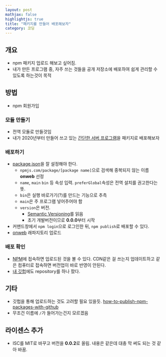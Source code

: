```yaml
---
layout: post
mathjax: false
highlightjs: true
title: "패키지를 만들어 배포해보자"
category: 코딩
---
```


## 개요

- npm 패키지 업로드 해보고 싶어짐.
- 내가 만든 프로그램 중, 자주 쓰는 것들을 공개 저장소에 배포하여 쉽게 관리할 수 있도록 하는것이 목적

## 방법

- npm 회원가입

### 모듈 만들기

- 전역 모듈로 만들것임
- 내가 2020년부터 만들어 쓰고 있는 [간단한 서버 프로그램]((https://gist.github.com/esctabcapslock/2ad84370a0d8e5ced8b32948e22ba0ac))을 패키지로 배포해보자

### 배포하기

- [package.json](https://github.com/esctabcapslock/onweb/blob/main/package.json)을 잘 설정해야 한다.
    - `npmjs.com/package/[package name]`으로 검색해 중복되지 않는 이름 **onweb** 선정
    - `name`, `main` `bin` 등 속성 입력. `preferGlobal`속성은 전역 설치를 권고한다는 뜻.  
    - `bin`은 실행 바로가기(?)를 만드는 기능으로 추측
    - `main`은 주 프로그램 넣어주어야 함
    - `version`은 버전.
        - [Semantic Versioning](https://semver.org/lang/ko/)를 읽음
        - 초기 개발버전이므로 **0.0.0**부터 시작
- 커맨드창에서 `npm login`으로 로그인한 뒤, `npm publish`로 배포할 수 있다.
- [onweb](https://github.com/esctabcapslock/onweb) 래파지토리 업로드

### 배포 확인

- [NPM](https://npmjs.com/package/onweb)에 접속하면 업로드된 것을 볼 수 있다. CDN같은 걸 쓰는지 업데이트하고 같은 컴퓨터로 접속하면 버전업이 바로 반영이 안된다.
- [내 깃헙](https://github.com/esctabcapslock/onweb)에도 repository를 하나 팠다.

## 기타

- 깃헙을 통해 업로드하는 것도 고려할 필요 있을듯. [how-to-publish-npm-packages-with-github](https://www.wearecogworks.com/blog/how-to-publish-npm-packages-with-github/)
- 무조건 이름에 `/`가 들어가는건지 모르겠음

 
## 라이센스 추가

- ISC를 MIT로 바꾸고 버전을 **0.0.2**로 올림. 내용은 같은데 대충 막 써도 되는 것 같아 바꿈.
